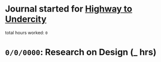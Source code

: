 # Journal started for [Highway to Undercity](https://highway.hackclub.com/)
total hours worked: `0`

# `0/0/0000`: Research on Design (_ hrs)
